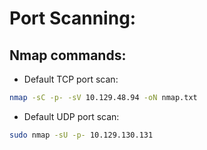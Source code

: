 # Port Scanning:
## Nmap commands:
- Default TCP port scan:
```bash
nmap -sC -p- -sV 10.129.48.94 -oN nmap.txt
```
- Default UDP port scan:
```bash
sudo nmap -sU -p- 10.129.130.131
```